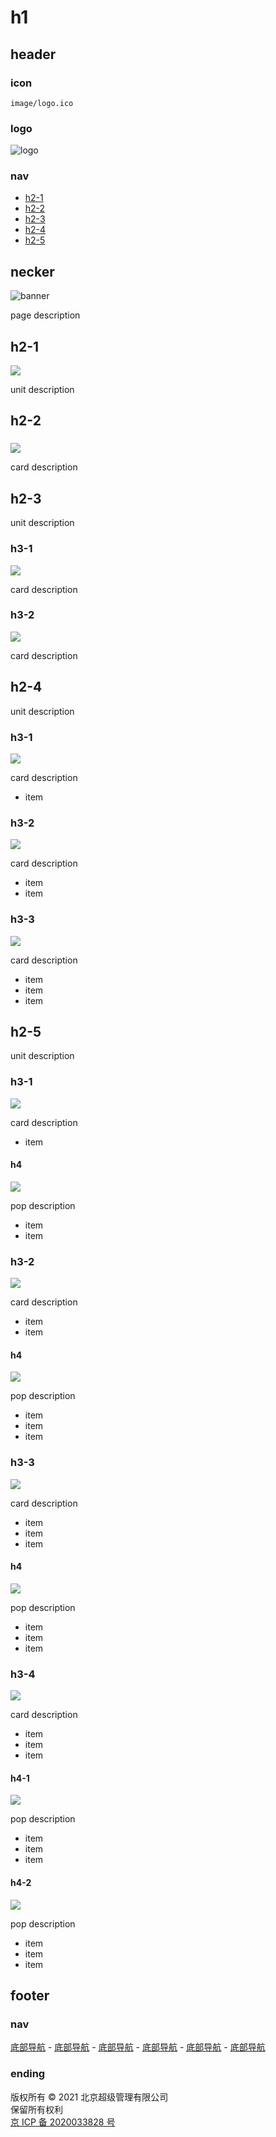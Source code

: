 # h1

## header

### icon

`image/logo.ico`

### logo

![logo](image/logo.png)

### nav

- [h2-1](#h2-1)
- [h2-2](#h2-2)
- [h2-3](#h2-3)
- [h2-4](#h2-4)
- [h2-5](#h2-5)

## necker

![banner](image/banner.jpg)

page description

## h2-1

![](image/shirt.svg)

unit description

## h2-2

###

![](image/teacher.svg)

card description

## h2-3

unit description

### h3-1

![](image/record.svg)

card description

### h3-2

![](image/record.svg)

card description

## h2-4

unit description

### h3-1

![](image/cart.svg)

card description

- item

### h3-2

![](image/cart.svg)

card description

- item
- item

### h3-3

![](image/cart.svg)

card description

- item
- item
- item

## h2-5

unit description

### h3-1

![](image/bank.svg)

card description

- item

#### h4

![](image/record.svg)

pop description

- item
- item

### h3-2

![](image/bank.svg)

card description

- item
- item

#### h4

![](image/record.svg)

pop description

- item
- item
- item

### h3-3

![](image/bank.svg)

card description

- item
- item
- item

#### h4

![](image/record.svg)

pop description

- item
- item
- item

### h3-4

![](image/bank.svg)

card description

- item
- item
- item

#### h4-1

![](image/record.svg)

pop description

- item
- item
- item

#### h4-2

![](image/record.svg)

pop description

- item
- item
- item

## footer

### nav

[底部导航](#) - [底部导航](#) - [底部导航](#) - [底部导航](#) - [底部导航](#) - [底部导航](#)

### ending

版权所有 © 2021 北京超级管理有限公司  
保留所有权利  
[京 ICP 备 2020033828 号](http://www.beian.miit.gov.cn/)

